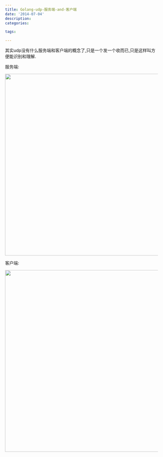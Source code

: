 ```yaml
---
title: Golang-udp-服务端-and-客户端
date: '2014-07-04'
description:
categories:

tags:

---
```


其实udp没有什么服务端和客户端的概念了,只是一个发一个收而已,只是这样叫方便能识别和理解.

服务端:

<img src="{{urls.media}}/Golang-udp-服务端-and-客户端/1.jpg" alt="" width="600">

客户端:

<img src="{{urls.media}}/Golang-udp-服务端-and-客户端/2.jpg" alt="" width="600">


